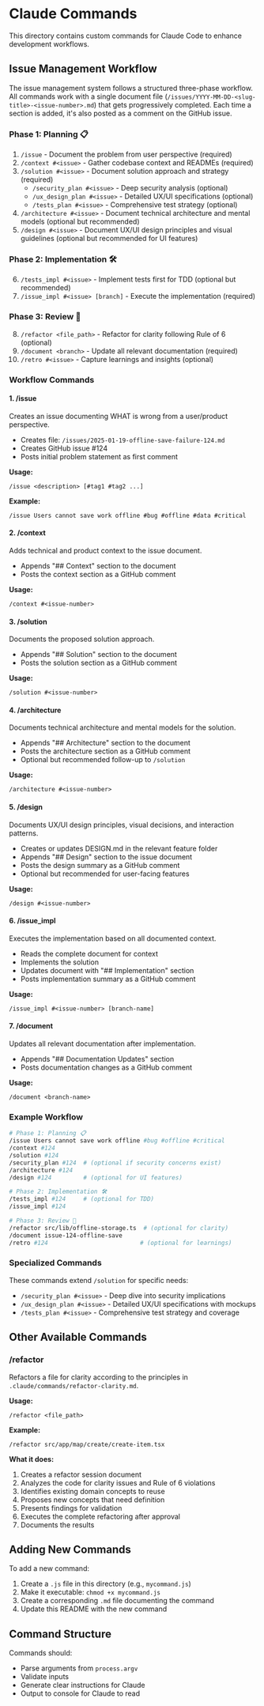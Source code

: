 # Claude Commands

This directory contains custom commands for Claude Code to enhance development workflows.

## Issue Management Workflow

The issue management system follows a structured three-phase workflow. All commands work with a single document file (`/issues/YYYY-MM-DD-<slug-title>-<issue-number>.md`) that gets progressively completed. Each time a section is added, it's also posted as a comment on the GitHub issue.

### Phase 1: Planning 📋
1. `/issue` - Document the problem from user perspective (required)
2. `/context #<issue>` - Gather codebase context and READMEs (required)
3. `/solution #<issue>` - Document solution approach and strategy (required)
   - `/security_plan #<issue>` - Deep security analysis (optional)
   - `/ux_design_plan #<issue>` - Detailed UX/UI specifications (optional)
   - `/tests_plan #<issue>` - Comprehensive test strategy (optional)
4. `/architecture #<issue>` - Document technical architecture and mental models (optional but recommended)
5. `/design #<issue>` - Document UX/UI design principles and visual guidelines (optional but recommended for UI features)

### Phase 2: Implementation 🛠️
6. `/tests_impl #<issue>` - Implement tests first for TDD (optional but recommended)
7. `/issue_impl #<issue> [branch]` - Execute the implementation (required)

### Phase 3: Review 📝
8. `/refactor <file_path>` - Refactor for clarity following Rule of 6 (optional)
9. `/document <branch>` - Update all relevant documentation (required)
10. `/retro #<issue>` - Capture learnings and insights (optional)

### Workflow Commands

#### 1. /issue
Creates an issue documenting WHAT is wrong from a user/product perspective.
- Creates file: `/issues/2025-01-19-offline-save-failure-124.md`
- Creates GitHub issue #124
- Posts initial problem statement as first comment

**Usage:**
```
/issue <description> [#tag1 #tag2 ...]
```

**Example:**
```
/issue Users cannot save work offline #bug #offline #data #critical
```

#### 2. /context
Adds technical and product context to the issue document.
- Appends "## Context" section to the document
- Posts the context section as a GitHub comment

**Usage:**
```
/context #<issue-number>
```

#### 3. /solution
Documents the proposed solution approach.
- Appends "## Solution" section to the document
- Posts the solution section as a GitHub comment

**Usage:**
```
/solution #<issue-number>
```

#### 4. /architecture
Documents technical architecture and mental models for the solution.
- Appends "## Architecture" section to the document
- Posts the architecture section as a GitHub comment
- Optional but recommended follow-up to `/solution`

**Usage:**
```
/architecture #<issue-number>
```

#### 5. /design
Documents UX/UI design principles, visual decisions, and interaction patterns.
- Creates or updates DESIGN.md in the relevant feature folder
- Appends "## Design" section to the issue document
- Posts the design summary as a GitHub comment
- Optional but recommended for user-facing features

**Usage:**
```
/design #<issue-number>
```

#### 6. /issue_impl
Executes the implementation based on all documented context.
- Reads the complete document for context
- Implements the solution
- Updates document with "## Implementation" section
- Posts implementation summary as a GitHub comment

**Usage:**
```
/issue_impl #<issue-number> [branch-name]
```

#### 7. /document
Updates all relevant documentation after implementation.
- Appends "## Documentation Updates" section
- Posts documentation changes as a GitHub comment

**Usage:**
```
/document <branch-name>
```

### Example Workflow

```bash
# Phase 1: Planning 📋
/issue Users cannot save work offline #bug #offline #critical
/context #124
/solution #124
/security_plan #124  # (optional if security concerns exist)
/architecture #124
/design #124         # (optional for UI features)

# Phase 2: Implementation 🛠️
/tests_impl #124     # (optional for TDD)
/issue_impl #124

# Phase 3: Review 📝
/refactor src/lib/offline-storage.ts  # (optional for clarity)
/document issue-124-offline-save
/retro #124                          # (optional for learnings)
```

### Specialized Commands

These commands extend `/solution` for specific needs:

- `/security_plan #<issue>` - Deep dive into security implications
- `/ux_design_plan #<issue>` - Detailed UX/UI specifications with mockups
- `/tests_plan #<issue>` - Comprehensive test strategy and coverage

## Other Available Commands

### /refactor
Refactors a file for clarity according to the principles in `.claude/commands/refactor-clarity.md`.

**Usage:**
```
/refactor <file_path>
```

**Example:**
```
/refactor src/app/map/create/create-item.tsx
```

**What it does:**
1. Creates a refactor session document
2. Analyzes the code for clarity issues and Rule of 6 violations
3. Identifies existing domain concepts to reuse
4. Proposes new concepts that need definition
5. Presents findings for validation
6. Executes the complete refactoring after approval
7. Documents the results

## Adding New Commands

To add a new command:
1. Create a `.js` file in this directory (e.g., `mycommand.js`)
2. Make it executable: `chmod +x mycommand.js`
3. Create a corresponding `.md` file documenting the command
4. Update this README with the new command

## Command Structure

Commands should:
- Parse arguments from `process.argv`
- Validate inputs
- Generate clear instructions for Claude
- Output to console for Claude to read